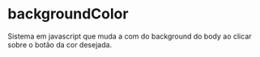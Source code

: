 # backgroundColor
Sistema em javascript que muda a com do background do body ao clicar sobre o botão da cor desejada.
